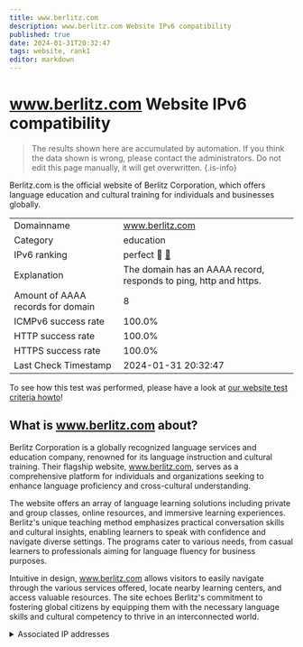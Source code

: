 ```yaml
---
title: www.berlitz.com
description: www.berlitz.com Website IPv6 compatibility
published: true
date: 2024-01-31T20:32:47
tags: website, rank1
editor: markdown
---
```


# www.berlitz.com Website IPv6 compatibility

> The results shown here are accumulated by automation. If you think the data shown is wrong, please contact the administrators. 
> Do not edit this page manually, it will get overwritten.
{.is-info}

Berlitz.com is the official website of Berlitz Corporation, which offers language education and cultural training for individuals and businesses globally.


|   |   |
| - | - |
| Domainname | www.berlitz.com
| Category | education |
| IPv6 ranking | perfect :1st_place_medal: [🔗](/howto/ranking) |
| Explanation | The domain has an AAAA record, responds to ping, http and https. |
| Amount of AAAA records for domain | 8 |
| ICMPv6 success rate | 100.0%|
| HTTP success rate | 100.0% |
| HTTPS success rate | 100.0% |
| Last Check Timestamp | 2024-01-31 20:32:47 |

To see how this test was performed, please have a look at [our website test criteria howto](/howto/testcriteria/website)!


## What is www.berlitz.com about?
Berlitz Corporation is a globally recognized language services and education company, renowned for its language instruction and cultural training. Their flagship website, www.berlitz.com, serves as a comprehensive platform for individuals and organizations seeking to enhance language proficiency and cross-cultural understanding.

The website offers an array of language learning solutions including private and group classes, online resources, and immersive learning experiences. Berlitz's unique teaching method emphasizes practical conversation skills and cultural insights, enabling learners to speak with confidence and navigate diverse settings. The programs cater to various needs, from casual learners to professionals aiming for language fluency for business purposes.

Intuitive in design, www.berlitz.com allows visitors to easily navigate through the various services offered, locate nearby learning centers, and access valuable resources. The site echoes Berlitz's commitment to fostering global citizens by equipping them with the necessary language skills and cultural competency to thrive in an interconnected world.



<details>
<summary>Associated IP addresses</summary>

2600:9000:2057:c800:9:504e:c680:93a1

2600:9000:2057:2400:9:504e:c680:93a1

2600:9000:2057:9400:9:504e:c680:93a1

2600:9000:2057:a400:9:504e:c680:93a1

2600:9000:2057:9800:9:504e:c680:93a1

2600:9000:2057:4a00:9:504e:c680:93a1

2600:9000:2057:7600:9:504e:c680:93a1

2600:9000:2057:8c00:9:504e:c680:93a1

</details>
